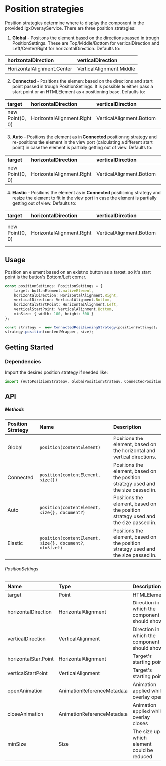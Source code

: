 # Position strategies

Position strategies determine where to display the component in the provided IgxOverlayService. There are three position strategies:
1) **Global** - Positions the element based on the directions passed in trough PositionSettings. These are Top/Middle/Bottom for verticalDirection and Left/Center/Right for horizontalDirection. Defaults to:

| horizontalDirection        | verticalDirection        |
|:---------------------------|:-------------------------|
| HorizontalAlignment.Center | VerticalAlignment.Middle |


2) **Connected** - Positions the element based on the directions and start point passed in trough PositionSettings. It is possible to either pass a start point or an HTMLElement as a positioning base. Defaults to:

| target          | horizontalDirection       |  verticalDirection       | horizontalStartPoint     | verticalStartPoint       |
|:----------------|:--------------------------|:-------------------------|:-------------------------|:-------------------------|
| new Point(0, 0) | HorizontalAlignment.Right | VerticalAlignment.Bottom | HorizontalAlignment.Left | VerticalAlignment.Bottom |

3) **Auto** - Positions the element as in **Connected** positioning strategy and re-positions the element in the view port (calculating a different start point) in case the element is partially getting out of view. Defaults to:

| target          | horizontalDirection       |  verticalDirection       | horizontalStartPoint     | verticalStartPoint       |
|:----------------|:--------------------------|:-------------------------|:-------------------------|:-------------------------|
| new Point(0, 0) | HorizontalAlignment.Right | VerticalAlignment.Bottom | HorizontalAlignment.Left | VerticalAlignment.Bottom |

4) **Elastic** - Positions the element as in **Connected** positioning strategy and resize the element to fit in the view port in case the element is partially getting out of view. Defaults to:

| target          | horizontalDirection       |  verticalDirection       | horizontalStartPoint     | verticalStartPoint       | minSize                 |
|:----------------|:--------------------------|:-------------------------|:-------------------------|:-------------------------|-------------------------|
| new Point(0, 0) | HorizontalAlignment.Right | VerticalAlignment.Bottom | HorizontalAlignment.Left | VerticalAlignment.Bottom | { width: 0, height: 0 } |

## Usage
Position an element based on an existing button as a target, so it's start point is the button's Bottom/Left corner.
```typescript
const positionSettings: PositionSettings = {
    target: buttonElement.nativeElement,
    horizontalDirection: HorizontalAlignment.Right,
    verticalDirection: VerticalAlignment.Bottom,
    horizontalStartPoint: HorizontalAlignment.Left,
    verticalStartPoint: VerticalAlignment.Bottom,
    minSize: { width: 100, height: 300 }
};

const strategy =  new ConnectedPositioningStrategy(positionSettings);
strategy.position(contentWrapper, size);
```

## Getting Started

### Dependencies

Import the desired position strategy if needed like:

```typescript
import {AutoPositionStrategy, GlobalPositionStrategy, ConnectedPositioningStrategy } from './position/global-position-strategy';
```

## API

##### Methods
| Position Strategy | Name                                                   | Description                                                                       |
|:------------------|:-------------------------------------------------------|:----------------------------------------------------------------------------------|
| Global            | `position(contentElement)`                             | Positions the element, based on the horizontal and vertical directions.           |
| Connected         | `position(contentElement, size{})`                     | Positions the element, based on the position strategy used and the size passed in.|
| Auto              | `position(contentElement, size{}, document?)`          | Positions the element, based on the position strategy used and the size passed in.|
| Elastic           | `position(contentElement, size{}, document?, minSize?)`| Positions the element, based on the position strategy used and the size passed in.|

###### PositionSettings
| Name               | Type                        | Description |
| :----------------- | :-------------------------- | :---------- |
|target              | Point | HTMLElement         | Attaching target for the component to show          |
|horizontalDirection | HorizontalAlignment         | Direction in which the component should show        |
|verticalDirection   | VerticalAlignment           | Direction in which the component should show        |
|horizontalStartPoint| HorizontalAlignment         | Target's starting point                             |
|verticalStartPoint  | VerticalAlignment           | Target's starting point                             |
|openAnimation       | AnimationReferenceMetadata  | Animation applied while overlay opens               |
|closeAnimation      | AnimationReferenceMetadata  | Animation applied while overlay closes              |
|minSize             | Size                        | The size up to which element could be reduced       |

